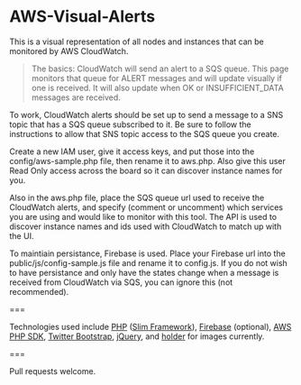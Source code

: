 AWS-Visual-Alerts
=================

This is a visual representation of all nodes and instances that can be monitored by AWS CloudWatch.

> The basics: CloudWatch will send an alert to a SQS queue. This page monitors that queue for ALERT messages and will update visually if one is received. It will also update when OK or INSUFFICIENT_DATA messages are received.

To work, CloudWatch alerts should be set up to send a message to a SNS topic that has a SQS queue subscribed to it. Be sure to follow the instructions to allow that SNS topic access to the SQS queue you create.

Create a new IAM user, give it access keys, and put those into the config/aws-sample.php file, then rename it to aws.php. Also give this user Read Only access across the board so it can discover instance names for you.

Also in the aws.php file, place the SQS queue url used to receive the CloudWatch alerts, and specify (comment or uncomment) which services you are using and would like to monitor with this tool. The API is used to discover instance names and ids used with CloudWatch to match up with the UI.

To maintiain persistance, Firebase is used. Place your Firebase url into the public/js/config-sample.js file and rename it to config.js. If you do not wish to have persistance and only have the states change when a message is received from CloudWatch via SQS, you can ignore this (not recommended).

===

Technologies used include [PHP](http://php.net) ([Slim Framework](http://www.slimframework.com/)), [Firebase](http://firebase.com) (optional), [AWS PHP SDK](http://docs.aws.amazon.com/aws-sdk-php), [Twitter Bootstrap](http://getbootstrap.com/), [jQuery](http://jquery.com), and [holder](https://github.com/imsky/holder) for images currently.

===

Pull requests welcome.
